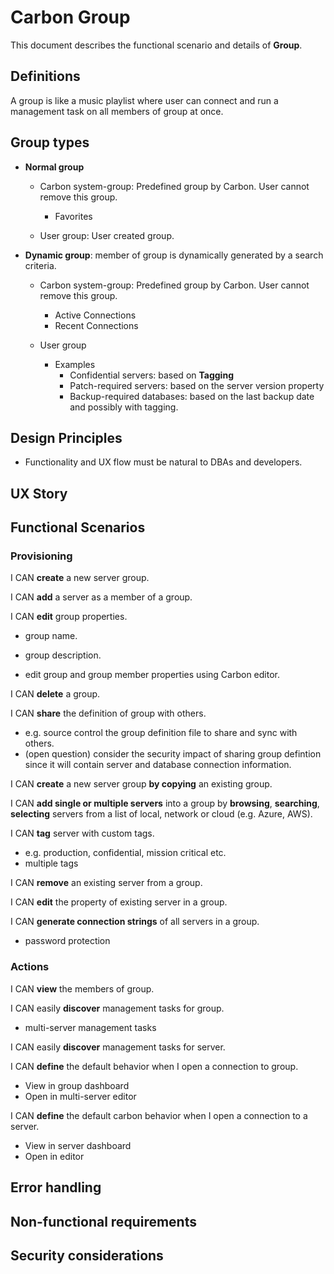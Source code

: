 # Carbon Group

This document describes the functional scenario and details of **Group**.

## Definitions

A group is like a music playlist where user can connect and run a management task on all members of group at once.

## Group types
* **Normal group**
	* Carbon system-group: Predefined group by Carbon. User cannot remove this group.
		* Favorites

	* User group: User created group.

* **Dynamic group**: member of group is dynamically generated by a search criteria.
	* Carbon system-group: Predefined group by Carbon. User cannot remove this group.
		* Active Connections
		* Recent Connections

	* User group
		* Examples
			* Confidential servers: based on **Tagging**
			* Patch-required servers: based on the server version property
			* Backup-required databases: based on the last backup date and possibly with tagging.

## Design Principles

* Functionality and UX flow must be natural to DBAs and developers.

## UX Story
[//]:# (Shortly describe the functionality in user story based on the target user's perspective or getting started blog format.)


## Functional Scenarios

### **Provisioning**
I CAN **create** a new server group.

I CAN **add** a server as a member of a group.

I CAN **edit** group properties.

* group name.
* group description.

* edit group and group member properties using Carbon editor.

I CAN **delete** a group.

I CAN **share** the definition of group with others.

* e.g. source control the group definition file to share and sync with others.
* (open question) consider the security impact of sharing group defintion since it will contain server and database connection information.

I CAN **create** a new server group **by copying** an existing group.

I CAN **add single or multiple servers** into a group by **browsing**, **searching**, **selecting** servers from a list of local, network or cloud (e.g. Azure, AWS).

I CAN **tag** server with custom tags.

* e.g. production, confidential, mission critical etc.
* multiple tags

I CAN **remove** an existing server from a group.

I CAN **edit** the property of existing server in a group.

I CAN **generate connection strings** of all servers in a group.

* password protection

### **Actions**

I CAN **view** the members of group.

I CAN easily **discover** management tasks for group.

* multi-server management tasks

I CAN easily **discover** management tasks for server.

I CAN **define** the default behavior when I open a connection to group.

* View in group dashboard
* Open in multi-server editor

I CAN **define** the default carbon behavior when I open a connection to a server.

* View in server dashboard
* Open in editor



## Error handling


## Non-functional requirements
[//]:# (if any)

## Security considerations
[//]:# (if any)